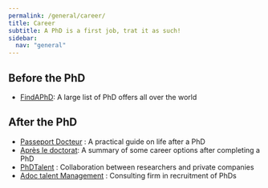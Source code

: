 ```yaml
---
permalink: /general/career/
title: Career
subtitle: A PhD is a first job, trat it as such!
sidebar:
  nav: "general"
---
```


## Before the PhD

- [FindAPhD](https://www.findaphd.com/): A large list of PhD offers all over the world

## After the PhD

- [Passeport Docteur](https://andes.asso.fr/passeport-docteur/) : A practical guide on life after a PhD
- [Après le doctorat](https://wwwobs.univ-bpclermont.fr/atmos/fr/enseignement/futur_etudiant/apres_these.php): A summary of some career options after completing a PhD
- [PhDTalent](https://www.phdtalent.fr/) : Collaboration between researchers and private companies
- [Adoc talent Management](https://www.adoc-tm.com/) : Consulting firm in recruitment of PhDs
